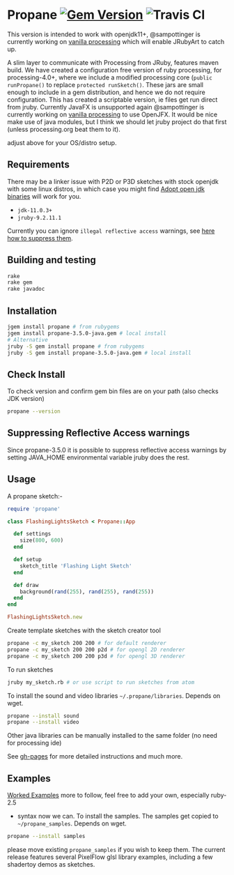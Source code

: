 # Propane [![Gem Version](https://badge.fury.io/rb/propane.svg)](https://badge.fury.io/rb/propane) ![Travis CI](https://travis-ci.org/ruby-processing/propane.svg)

This version is intended to work with openjdk11+, @sampottinger is currently working on [vanilla processing][vanilla] which will enable JRubyArt to catch up.

A slim layer to communicate with Processing from JRuby, features maven build. We have created a configuration free version of ruby processing, for processing-4.0+, where we include a modified processing core (`public runPropane()` to replace `protected runSketch()`. These jars are small enough to include in a gem distribution, and hence we do not require configuration. This has created a scriptable version, ie files get run direct from jruby. Currently JavaFX is unsupported again @sampottinger is currently working on [vanilla processing][vanilla] to use OpenJFX. It would be nice make use of java modules, but I think we should let jruby project do that first (unless processing.org beat them to it).

adjust above for your OS/distro setup.

## Requirements

There may be a linker issue with P2D or P3D sketches with stock openjdk with some linux distros, in which case you might find [Adopt open jdk binaries][adopt] will work for you.

- `jdk-11.0.3+`
- `jruby-9.2.11.1`

Currently you can ignore `illegal reflective access` warnings, see [here how to suppress them][warning].

## Building and testing

```bash
rake
rake gem
rake javadoc
```

## Installation

```bash
jgem install propane # from rubygems
jgem install propane-3.5.0-java.gem # local install
# Alternative
jruby -S gem install propane # from rubygems
jruby -S gem install propane-3.5.0-java.gem # local install
```

## Check Install
To check version and confirm gem bin files are on your path (also checks JDK version)

```bash
propane --version
```

## Suppressing Reflective Access warnings

Since propane-3.5.0 it is possible to suppress reflective access warnings by setting JAVA_HOME environmental variable jruby does the rest.

## Usage

A propane sketch:-

``` ruby
require 'propane'

class FlashingLightsSketch < Propane::App

  def settings
    size(800, 600)
  end

  def setup
    sketch_title 'Flashing Light Sketch'
  end

  def draw
    background(rand(255), rand(255), rand(255))
  end
end

FlashingLightsSketch.new
```

Create template sketches with the sketch creator tool

```bash
propane -c my_sketch 200 200 # for default renderer
propane -c my_sketch 200 200 p2d # for opengl 2D renderer
propane -c my_sketch 200 200 p3d # for opengl 3D renderer
```

To run sketches

```bash
jruby my_sketch.rb # or use script to run sketches from atom
```

To install the sound and video libraries `~/.propane/libraries`. Depends on wget.
```bash
propane --install sound
propane --install video
```

Other java libraries can be manually installed to the same folder (no need for processing ide)

See [gh-pages][gh-pages] for more detailed instructions and much more.

## Examples

[Worked Examples](https://github.com/ruby-processing/propane-examples) more to follow, feel free to add your own, especially ruby-2.5
+ syntax now we can. To install the samples.  The samples get copied to `~/propane_samples`. Depends on wget.
```bash
propane --install samples
```
 please move existing `propane_samples` if you wish to keep them. The current release features several PixelFlow glsl library examples, including a few shadertoy demos as sketches.

[adopt]: https://adoptopenjdk.net/
[building]:http://ruby-processing.github.io/building/building/
[gh-pages]:https://ruby-processing.github.io/propane/
[vanilla]:https://github.com/processing/processing/pull/5753
[warning]: https://monkstone.github.io/jruby_art/update/2019/09/10/Reflective_Access.html
